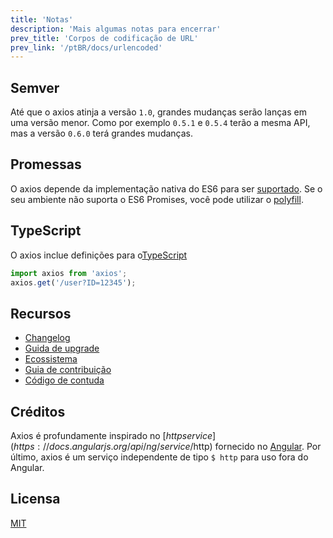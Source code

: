 ```yaml
---
title: 'Notas'
description: 'Mais algumas notas para encerrar'
prev_title: 'Corpos de codificação de URL'
prev_link: '/ptBR/docs/urlencoded'
---
```


## Semver

Até que o axios atinja a versão `1.0`, grandes mudanças serão lanças em uma versão menor. Como por exemplo `0.5.1` e `0.5.4` terão a mesma API, mas a versão `0.6.0` terá grandes mudanças.

## Promessas

O axios depende da implementação nativa do ES6 para ser [suportado](http://caniuse.com/promises).
Se o seu ambiente não suporta o ES6 Promises, você pode utilizar o [polyfill](https://github.com/jakearchibald/es6-promise).

## TypeScript
O axios inclue definições para o[TypeScript](http://typescriptlang.org)  
```typescript
import axios from 'axios';
axios.get('/user?ID=12345');
```

## Recursos

* [Changelog](https://github.com/axios/axios/blob/master/CHANGELOG.md)
* [Guida de upgrade](https://github.com/axios/axios/blob/master/UPGRADE_GUIDE.md)
* [Ecossistema](https://github.com/axios/axios/blob/master/ECOSYSTEM.md)
* [Guia de contribuição](https://github.com/axios/axios/blob/master/CONTRIBUTING.md)
* [Código de contuda](https://github.com/axios/axios/blob/master/CODE_OF_CONDUCT.md)

## Créditos

Axios é profundamente inspirado no [$http service](https://docs.angularjs.org/api/ng/service/$http) fornecido no [Angular](https://angularjs.org/). Por último, axios é um serviço independente de tipo `$ http` para uso fora do Angular.

## Licensa

[MIT](https://github.com/axios/axios/blob/master/LICENSE)